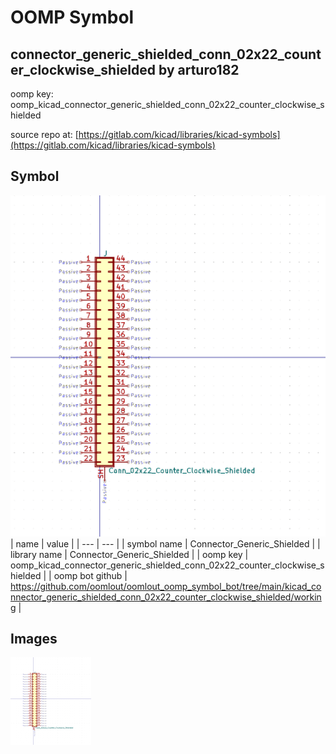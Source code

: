 # OOMP Symbol  
## connector_generic_shielded_conn_02x22_counter_clockwise_shielded  by arturo182  
  
oomp key: oomp_kicad_connector_generic_shielded_conn_02x22_counter_clockwise_shielded  
  
source repo at: [https://gitlab.com/kicad/libraries/kicad-symbols](https://gitlab.com/kicad/libraries/kicad-symbols)  
## Symbol  
  
[![working.png](working_600.png)](working.png)  
| name | value | 
| --- | --- | 
| symbol name | Connector_Generic_Shielded | 
| library name | Connector_Generic_Shielded | 
| oomp key | oomp_kicad_connector_generic_shielded_conn_02x22_counter_clockwise_shielded | 
| oomp bot github | https://github.com/oomlout/oomlout_oomp_symbol_bot/tree/main/kicad_connector_generic_shielded_conn_02x22_counter_clockwise_shielded/working | 
## Images  
  
[![working.png](working_140.png)](working.png)  
